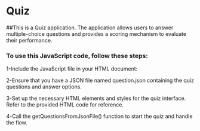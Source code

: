 # Quiz
##This is a Quiz application. The application allows users to answer multiple-choice questions and provides a scoring mechanism to evaluate their performance.
### To use this JavaScript code, follow these steps:
1-Include the JavaScript file in your HTML document:
<script src="quiz.js"></script>

2-Ensure that you have a JSON file named question.json containing the quiz questions and answer options.

3-Set up the necessary HTML elements and styles for the quiz interface. Refer to the provided HTML code for reference.

4-Call the getQuestionsFromJsonFile() function to start the quiz and handle the flow.
